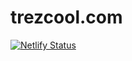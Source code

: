 # trezcool.com

[![Netlify Status](https://api.netlify.com/api/v1/badges/d0aacfb6-a2e0-42e2-ac48-374430d0a182/deploy-status)](https://trezcool.com)

